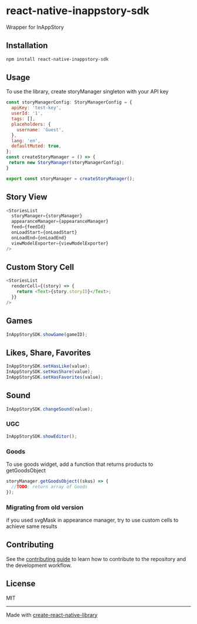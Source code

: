 # react-native-inappstory-sdk

Wrapper for InAppStory

## Installation

```sh
npm install react-native-inappstory-sdk
```

## Usage

To use the library, create storyManager singleton with your API key

```js
const storyManagerConfig: StoryManagerConfig = {
  apiKey: 'test-key',
  userId: '1',
  tags: [],
  placeholders: {
    username: 'Guest',
  },
  lang: 'en',
  defaultMuted: true,
};
const createStoryManager = () => {
 return new StoryManager(storyManagerConfig);
}

export const storyManager = createStoryManager();
```

## Story View

```js
<StoriesList
  storyManager={storyManager}
  appearanceManager={appearanceManager}
  feed={feedId}
  onLoadStart={onLoadStart}
  onLoadEnd={onLoadEnd}
  viewModelExporter={viewModelExporter}
/>
```

## Custom Story Cell

```js
<StoriesList
  renderCell={(story) => {
    return <Text>{story.storyID}</Text>;
  }}
/>
```

## Games

```js
InAppStorySDK.showGame(gameID);
```

## Likes, Share, Favorites

```js
InAppStorySDK.setHasLike(value);
InAppStorySDK.setHasShare(value);
InAppStorySDK.setHasFavorites(value);
```

## Sound

```js
InAppStorySDK.changeSound(value);
```

### UGC

```js
InAppStorySDK.showEditor();
```

### Goods

To use goods widget, add a function that returns products to getGoodsObject

```js
storyManager.getGoodsObject((skus) => {
  //TODO: return array of Goods
});
```

### Migrating from old version

if you used svgMask in appearance manager, try to use custom cells to achieve same results

## Contributing

See the [contributing guide](CONTRIBUTING.md) to learn how to contribute to the repository and the development workflow.

## License

MIT

---

Made with [create-react-native-library](https://github.com/callstack/react-native-builder-bob)
